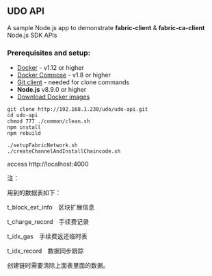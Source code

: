 ## UDO API

A sample Node.js app to demonstrate **__fabric-client__** & **__fabric-ca-client__** Node.js SDK APIs

### Prerequisites and setup:

* [Docker](https://www.docker.com/products/overview) - v1.12 or higher
* [Docker Compose](https://docs.docker.com/compose/overview/) - v1.8 or higher
* [Git client](https://git-scm.com/downloads) - needed for clone commands
* **Node.js** v8.9.0 or higher
* [Download Docker images](https://docker.m-chain.com)

```
git clone http://192.168.1.230/udo/udo-api.git
cd udo-api
chmod 777 ./common/clean.sh
npm install
npm rebuild

./setupFabricNetwork.sh
./createChannelAndInstallChaincode.sh
```

access http://localhost:4000

注：

用到的数据表如下：

t_block_ext_info　区块扩展信息

t_charge_record　手续费记录

t_idx_gas　手续费返还临时表

t_idx_record　数据同步跟踪

创建链时需要清除上面表里面的数据。

